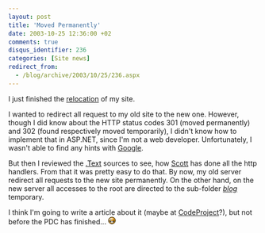 ```yaml
---
layout: post
title: 'Moved Permanently'
date: 2003-10-25 12:36:00 +02
comments: true
disqus_identifier: 236
categories: [Site news]
redirect_from:
  - /blog/archive/2003/10/25/236.aspx
---
```


I just finished the [relocation](/archive/2003/10/23/this-moveto-thomasfreudenberg-com/) of my site.

I wanted to redirect all request to my old site to the new one. However, though I did know about the HTTP status codes 301 (moved permanently) and 302 (found respectively moved temporarily), I didn't know how to implement that in ASP.NET, since I'm not a web developer. Unfortunately, I wasn't able to find any hints with [Google](http://www.google.com).

But then I reviewed the [.Text](http://www.gotdotnet.com/Community/Workspaces/workspace.aspx?id=e99fccb3-1a8c-42b5-90ee-348f6b77c407) sources to see, how [Scott](http://scottwater.com/) has done all the http handlers. From that it was pretty easy to do that. By now, my old server redirect all requests to the new site permanently. On the other hand, on the new server all accesses to the root are directed to the sub-folder [*blog*](/) temporary.

I think I'm going to write a article about it (maybe at [CodeProject](http://www.CodeProject.com/)?), but not before the PDC has finished... ![Big Smile](/files/archive/smiley_biggrin.gif)

